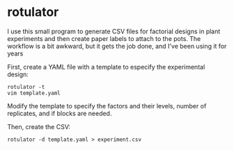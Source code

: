 # rotulator

I use this small program to generate CSV files for factorial designs in plant experiments and then create paper labels to attach to the pots. The workflow is a bit awkward, but it gets the job done, and I've been using it for years

First, create a YAML file with a template to especify the experimental design:

```
rotulator -t
vim template.yaml
```

Modify the template to specify the factors and their levels, number of replicates, and if blocks are needed.

Then, create the CSV:

```
rotulator -d template.yaml > experiment.csv
```


